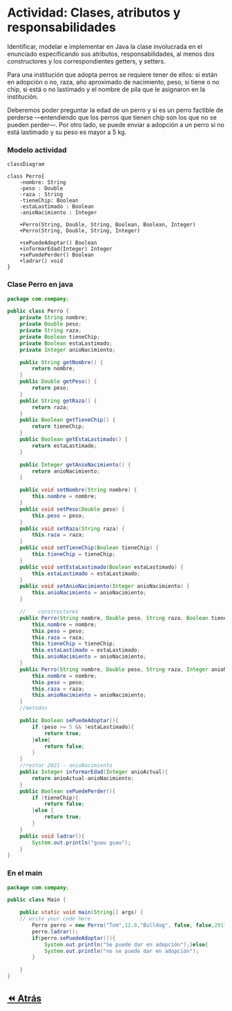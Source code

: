 <link rel="stylesheet" type="text/css" media="all" href="../styles.css" />

# Actividad: Clases, atributos y responsabilidades

Identificar, modelar e implementar en Java la clase involucrada en el enunciado especificando sus atributos, responsabilidades, al menos dos constructores y los correspondientes getters, y setters.

Para una institución que adopta perros se requiere tener de ellos: 
si están en adopción o no, raza, año aproximado de nacimiento, peso, si tiene o no chip, si está o no lastimado y el nombre de pila que le asignaron en la institución.

Deberemos poder preguntar la edad de un perro y si es un perro factible de perderse —entendiendo que los perros que tienen chip son los que no se pueden perder—. Por otro lado, se puede enviar a adopción a un perro si no está lastimado y su peso es mayor a 5 kg.


### Modelo actividad

```mermaid
classDiagram

class Perro{
    -nombre: String
    -peso : Double
    -raza : String
    -tieneChip: Boolean
    -estaLastimado : Boolean
    -anioNacimiento : Integer

    +Perro(String, Double, String, Boolean, Boolean, Integer)
    +Perro(String, Double, String, Integer)

    +sePuedeAdoptar() Boolean
    +informarEdad(Integer) Integer
    +sePuedePerder() Boolean
    +ladrar() void
}

```

### Clase Perro en java

```java
package com.company;

public class Perro {
    private String nombre;
    private Double peso;
    private String raza;
    private Boolean tieneChip;
    private Boolean estaLastimado;
    private Integer anioNacimiento;

    public String getNombre() {
        return nombre;
    }
    public Double getPeso() {
        return peso;
    }
    public String getRaza() {
        return raza;
    }
    public Boolean getTieneChip() {
        return tieneChip;
    }
    public Boolean getEstaLastimado() {
        return estaLastimado;
    }

    public Integer getAnioNacimiento() {
        return anioNacimiento;
    }

    public void setNombre(String nombre) {
        this.nombre = nombre;
    }
    public void setPeso(Double peso) {
        this.peso = peso;
    }
    public void setRaza(String raza) {
        this.raza = raza;
    }
    public void setTieneChip(Boolean tieneChip) {
        this.tieneChip = tieneChip;
    }
    public void setEstaLastimado(Boolean estaLastimado) {
        this.estaLastimado = estaLastimado;
    }
    public void setAnioNacimiento(Integer anioNacimiento) {
        this.anioNacimiento = anioNacimiento;
    }

    //    constructores
    public Perro(String nombre, Double peso, String raza, Boolean tieneChip, Boolean estaLastimado, Integer anioNacimiento){
        this.nombre = nombre;
        this.peso = peso;
        this.raza = raza;
        this.tieneChip = tieneChip;
        this.estaLastimado = estaLastimado;
        this.anioNacimiento = anioNacimiento;
    }
    public Perro(String nombre, Double peso, String raza, Integer anioNacimiento){
        this.nombre = nombre;
        this.peso = peso;
        this.raza = raza;
        this.anioNacimiento = anioNacimiento;
    }
    //metodos

    public Boolean sePuedeAdoptar(){
        if (peso >= 5 && !estaLastimado){
            return true;
        }else{
            return false;
        }
    }
    //restar 2021 - anioNacimiento
    public Integer informarEdad(Integer anioActual){
        return anioActual-anioNacimiento;
    }
    public Boolean sePuedePerder(){
        if (tieneChip){
            return false;
        }else {
            return true;
        }
    }
    public void ladrar(){
        System.out.println("guau guau");
    }
}
```

### En el main

```java
package com.company;

public class Main {

    public static void main(String[] args) {
	// write your code here
        Perro perro = new Perro("Tom",12.8,"Bulldog", false, false,2017);
        perro.ladrar();
        if(perro.sePuedeAdoptar()){
            System.out.println("Se puede dar en adopción");}else{
            System.out.println("no se puede dar en adopción");
        }

    }
}
```

## [⏪ Atrás](../README.md)